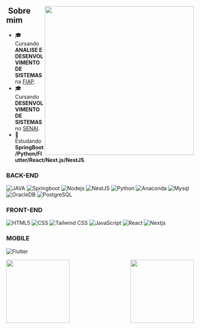 <div>

<img align="right" height="400em" src="https://cdn141.picsart.com/351903186045211.png">
  
## &nbsp;Sobre mim

- 🎓 Cursando **ANALISE E DESENVOLVIMENTO DE SISTEMAS** na <a href="https://www.fiap.com.br/">FIAP</a>.
- 🎓 Cursando **DESENVOLVIMENTO DE SISTEMAS** no <a href="https://www.sp.senai.br/">SENAI</a>.
- 🌱 Estudando **SpringBoot/Python/Flutter/React/Next.js/NestJS**.

### BACK-END

![JAVA](https://img.shields.io/badge/-java-002B4D?style=for-the-badge&logo=openjdk)
![Springboot](https://img.shields.io/badge/-springboot-002B4D?style=for-the-badge&logo=springboot)
![Nodejs](https://img.shields.io/badge/-nodejs-002B4D?style=for-the-badge&logo=nodedotjs)
![NestJS](https://img.shields.io/badge/-nestjs-002B4D?style=for-the-badge&logo=nestjs&logoColor=E60050)
![Python](https://img.shields.io/badge/-python-002B4D?style=for-the-badge&logo=python)
![Anaconda](https://img.shields.io/badge/-anaconda-002B4D?style=for-the-badge&logo=anaconda)
![Mysql](https://img.shields.io/badge/-mysql-002B4D?style=for-the-badge&logo=mysql)
![OracleDB](https://img.shields.io/badge/-oracleDB-002B4D?style=for-the-badge&logo=oracle&logoColor=white)
![PostgreSQL](https://img.shields.io/badge/-postgres-002B4D?style=for-the-badge&logo=postgresql)

### FRONT-END

![HTML5](https://img.shields.io/badge/-HTML5-001F39?style=for-the-badge&logo=HTML5)
![CSS](https://img.shields.io/badge/-CSS-001F39?style=for-the-badge&logo=CSS3&logoColor=1572B6)
![Tailwind CSS](https://img.shields.io/badge/-Tailwind-001F39?style=for-the-badge&logo=TailwindCSS)
![JavaScript](https://img.shields.io/badge/-JavaScript-001F39?style=for-the-badge&logo=javascript)
![React](https://img.shields.io/badge/-React-001F39?style=for-the-badge&logo=React)
![Nextjs](https://img.shields.io/badge/-Next.js-001F39?style=for-the-badge&logo=Next.js)


### MOBILE

![Flutter](https://img.shields.io/badge/-flutter-021632?style=for-the-badge&logo=flutter&logoColor=007ACC)


</div>

<div>
<img align="left"  height="170em"  src="https://github-readme-stats.vercel.app/api?username=QueijoQualho&show_icons=true&theme=radical">
<img align="right" height="170em" src="https://github-readme-stats.vercel.app/api/top-langs/?username=QueijoQualho&layout=compact&theme=radical">
</div>


